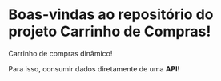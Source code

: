 # Boas-vindas ao repositório do projeto Carrinho de Compras!


Carrinho de compras dinâmico!

Para isso, consumir dados diretamente de uma **API!** 
